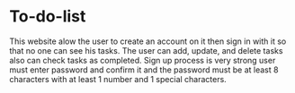 # To-do-list
This website alow the user to create an account on it then sign in with it so that no one can see his tasks. 
The user can add, update, and delete tasks also can check tasks as completed. 
Sign up process is very strong user must enter password and confirm it and the password must be at least 8 characters with at least 1 number and 1 special characters.
